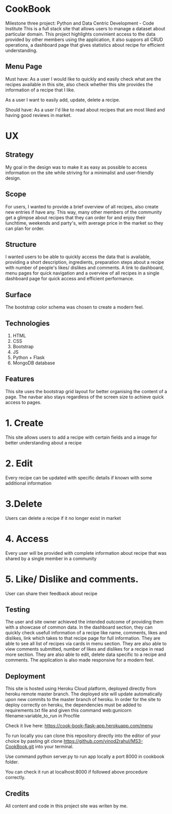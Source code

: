 # CookBook
Milestone three project:  Python and Data Centric Development - Code Institute
This is a full stack site that allows users to manage a dataset about particular domain. This project highlights convinient access to the data provided by other members using the application, it also suppors all CRUD operations,  a dashboard page that gives statistics about recipe for efficient understanding.

## Menu Page
Must have:
As a user I would like to quickly and easily check what are the recipes available in this site, also check whether this site  provides the information of a recipe that I like.

As a user I want to easily add, update, delete a recipe.

Should have:
As a user I'd like to read about recipes that are most liked and having good reviews in market.



# UX

## Strategy
My goal in the design was to make it as easy as possible to access information on the site while striving for a minimalist and user-friendly design.

##  Scope
For users, I wanted to provide a brief overview of all recipes, also create new entries if have any. This way, many other members of the community get a glimpse about recipes that they can order for and enjoy their lunchtime, weekends and party's, with average price in the market so they can plan for order.

## Structure
I wanted users to be able to quickly access the data that is available, providing a short description, ingredients, preparation steps about a recipe with number of people's likes/ dislikes and comments. A link to dashboard, menu pages for quick navigation and a overview of all recipes in a single dashboard page for quick access and efficient performance.

## Surface
The bootstrap color schema was chosen to create a modern feel.

## Technologies
1. HTML
2. CSS
3. Bootstrap
4. JS
5. Python + Flask
6. MongoDB database

##  Features
This site uses the bootstrap grid layout for better organising the content of a page. The navbar also stays regardless of the screen size to achieve quick access to pages.

# 1. Create
This site allows users to add a recipe with certain fields and a image for better understanding about a recipe

# 2. Edit
Every recipe can be updated with specific details if known with some additional information 

# 3.Delete
Users can delete a recipe if it no longer exist in market

# 4. Access
Every user will be provided with complete information about recipe that was shared by a single member in a community

# 5. Like/ Dislike and comments.
User can share their feedback about recipe

## Testing

The user and site owner achieved the intended outcome of providing them with a showcase of common data. In the dashboard section, they can quickly check usefull information of a recipe like name, comments, likes and dislikes, link which takes to that recipe page for full information. They are able to see all list of recipes via cards in menu section. They are also able to view comments submitted, number of likes and dislikes for a recipe in read more section. They are also able to edit, delete data specific to a recipe and comments. The application is also made responsive for a modern feel.

## Deployment
This site is hosted using Heroku Cloud platform, deployed directly from heroku remote master branch. The deployed site will update automatically upon new commits to the master branch of heroku. In order for the site to deploy correctly on heroku, the dependencies must be added to requirements.txt file and given this command web:gunicorn filename:variable_to_run in Procfile

Check it live here: https://cook-book-flask-app.herokuapp.com/menu

To run locally you can clone this repository directly into the editor of your choice by pasting git clone https://github.com/vinod2rahul/MS3-CookBook.git into your terminal. 

Use command python server.py to run app locally a port 8000 in cookbook folder.

You can check it run at localhost:8000 if followed above procedure correctly.

## Credits
All content and code in this project site was writen by me.
